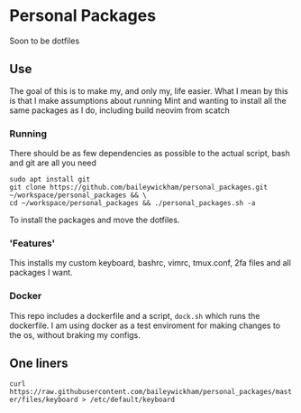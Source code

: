 # Personal Packages
Soon to be dotfiles

## Use
The goal of this is to make my, and only my, life easier. What I mean by this is that I make assumptions about running Mint and wanting to install all the same packages as I do, including build neovim from scatch

### Running
There should be as few dependencies as possible to the actual script, bash and git are all you need
```
sudo apt install git
git clone https://github.com/baileywickham/personal_packages.git ~/workspace/personal_packages && \ 
cd ~/workspace/personal_packages && ./personal_packages.sh -a
``` 
To install the packages and move the dotfiles.

### 'Features'
This installs my custom keyboard, bashrc, vimrc, tmux.conf, 2fa files and all packages I want.

### Docker
This repo includes a dockerfile and a script, ```dock.sh``` which runs the dockerfile. I am using docker as a test enviroment for making changes to the os, without braking my configs. 

## One liners
```curl https://raw.githubusercontent.com/baileywickham/personal_packages/master/files/keyboard > /etc/default/keyboard```
